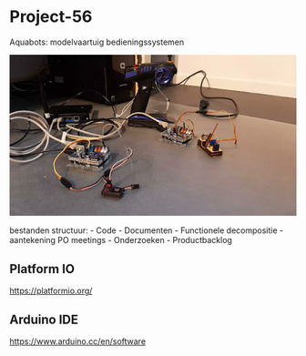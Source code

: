 # Project-56
Aquabots: modelvaartuig bedieningssystemen

![](images/setup.jpg)

bestanden structuur:
    - Code
    - Documenten
    	- Functionele decompositie
        - aantekening PO meetings
        - Onderzoeken
        - Productbacklog


## Platform IO
https://platformio.org/

## Arduino IDE
https://www.arduino.cc/en/software
